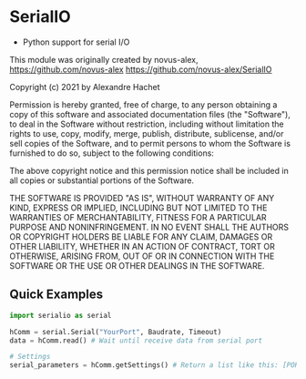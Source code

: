 # SerialIO
 * Python support for serial I/O
 
This module was originally created by novus-alex,
https://github.com/novus-alex
https://github.com/novus-alex/SerialIO
 
Copyright (c) 2021 by Alexandre Hachet

Permission is hereby granted, free of charge, to any person obtaining a copy
of this software and associated documentation files (the "Software"), to deal
in the Software without restriction, including without limitation the rights
to use, copy, modify, merge, publish, distribute, sublicense, and/or sell
copies of the Software, and to permit persons to whom the Software is
furnished to do so, subject to the following conditions:

The above copyright notice and this permission notice shall be included in all
copies or substantial portions of the Software.

THE SOFTWARE IS PROVIDED "AS IS", WITHOUT WARRANTY OF ANY KIND, EXPRESS OR
IMPLIED, INCLUDING BUT NOT LIMITED TO THE WARRANTIES OF MERCHANTABILITY,
FITNESS FOR A PARTICULAR PURPOSE AND NONINFRINGEMENT. IN NO EVENT SHALL THE
AUTHORS OR COPYRIGHT HOLDERS BE LIABLE FOR ANY CLAIM, DAMAGES OR OTHER
LIABILITY, WHETHER IN AN ACTION OF CONTRACT, TORT OR OTHERWISE, ARISING FROM,
OUT OF OR IN CONNECTION WITH THE SOFTWARE OR THE USE OR OTHER DEALINGS IN THE
SOFTWARE.

## Quick Examples
```python
import serialio as serial

hComm = serial.Serial("YourPort", Baudrate, Timeout)
data = hComm.read() # Wait until receive data from serial port

# Settings
serial_parameters = hComm.getSettings() # Return a list like this: [PORT, BAUDRATE, TIMEOUT]
```
